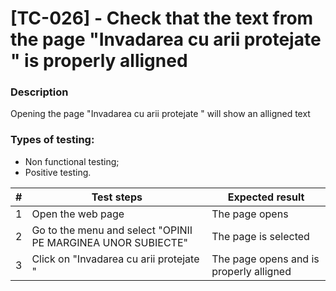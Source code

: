 # **[TC-026] - Check that the text from the page "Invadarea cu arii protejate " is properly alligned**

### **Description**

Opening the page "Invadarea cu arii protejate " will show an alligned text

### **Types of testing:**

- Non functional testing;
- Positive testing.

| #   | **Test steps**                                               | **Expected result**                     |
| --- | ------------------------------------------------------------ | --------------------------------------- |
| 1   | Open the web page                                            | The page opens                          |
| 2   | Go to the menu and select "OPINII PE MARGINEA UNOR SUBIECTE" | The page is selected                    |
| 3   | Click on "Invadarea cu arii protejate "                      | The page opens and is properly alligned |
